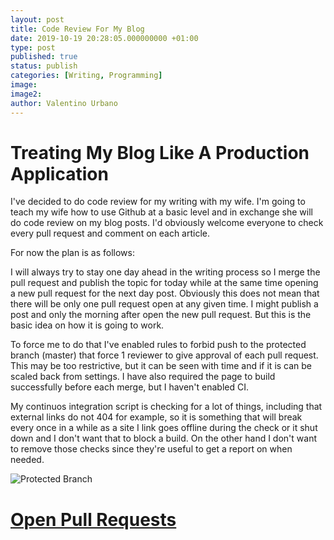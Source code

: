 ```yaml
---
layout: post
title: Code Review For My Blog
date: 2019-10-19 20:28:05.000000000 +01:00
type: post
published: true
status: publish
categories: [Writing, Programming]
image:
image2:
author: Valentino Urbano
---
```


# Treating My Blog Like A Production Application

I've decided to do code review for my writing with my wife. I'm going to teach my wife how to use Github at a basic level and in exchange she will do code review on my blog posts. I'd obviously welcome everyone to check every pull request and comment on each article.

For now the plan is as follows:

I will always try to stay one day ahead in the writing process so I merge the pull request and publish the topic for today while at the same time opening a new pull request for the next day post. Obviously this does not mean that there will be only one pull request open at any given time. I might publish a post and only the morning after open the new pull request. But this is the basic idea on how it is going to work.

To force me to do that I've enabled rules to forbid push to the protected branch (master) that force 1 reviewer to give approval of each pull request. This may be too restrictive, but it can be seen with time and if it is can be scaled back from settings. I have also required the page to build successfully before each merge, but I haven't enabled CI.

My continuos integration script is checking for a lot of things, including that external links do not 404 for example, so it is something that will break every once in a while as a site I link goes offline during the check or it shut down and I don't want that to block a build. On the other hand I don't want to remove those checks since they're useful to get a report on when needed.

![Protected Branch](2019-10-18-o-21.22.22.png)

# [Open Pull Requests][1]

[1]: https://github.com/valeIT/valeIT.github.io/pulls
